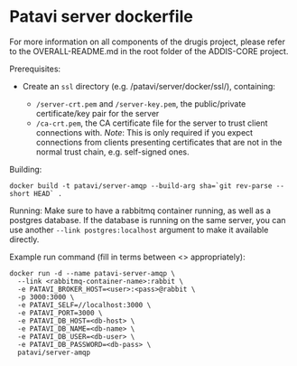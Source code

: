 Patavi server dockerfile
========================

For more information on all components of the drugis project, please refer to the OVERALL-README.md in the root folder of the ADDIS-CORE project.

Prerequisites:

 - Create an `ssl` directory (e.g. /patavi/server/docker/ssl/), containing:

   - `/server-crt.pem` and `/server-key.pem`, the public/private certificate/key pair for the server
   - `/ca-crt.pem`, the CA certificate file for the server to trust client connections with. *Note*: This is only required if you expect connections from clients presenting certificates that are not in the normal trust chain, e.g. self-signed ones.

Building:

```
docker build -t patavi/server-amqp --build-arg sha=`git rev-parse --short HEAD` .
```

Running:
Make sure to have a rabbitmq container running, as well as a postgres database. If the database is running on the same server, you can use another `--link postgres:localhost` argument to make it available directly.

Example run command (fill in terms between <> appropriately):

```
docker run -d --name patavi-server-amqp \
  --link <rabbitmq-container-name>:rabbit \
  -e PATAVI_BROKER_HOST=<user>:<pass>@rabbit \
  -p 3000:3000 \
  -e PATAVI_SELF=//localhost:3000 \
  -e PATAVI_PORT=3000 \
  -e PATAVI_DB_HOST=<db-host> \
  -e PATAVI_DB_NAME=<db-name> \
  -e PATAVI_DB_USER=<db-user> \
  -e PATAVI_DB_PASSWORD=<db-pass> \
  patavi/server-amqp
```
